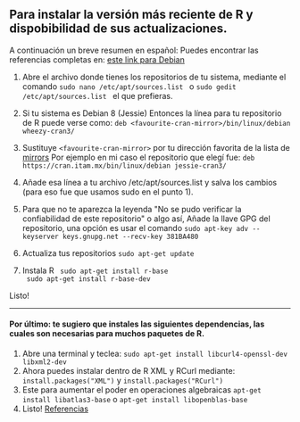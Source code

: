## Para instalar la versión más reciente de R y dispobibilidad de sus actualizaciones.



A continuación un breve resumen en español:
Puedes encontrar las referencias completas en:  [este link para Debian](https://cran.r-project.org/bin/linux/debian/)

1. Abre el archivo donde tienes los repositorios de tu sistema, mediante el comando ``` sudo nano /etc/apt/sources.list  ``` o ``` sudo gedit /etc/apt/sources.list  ``` el que prefieras.

2. Si tu sistema es Debian 8 (Jessie) Entonces la línea para tu repositorio de R puede verse como:  ```deb <favourite-cran-mirror>/bin/linux/debian wheezy-cran3/```
 

3. Sustituye ```<favourite-cran-mirror>```  por tu dirección favorita de la lista de [mirrors](https://cran.r-project.org/mirrors.html)
Por ejemplo en mi caso el repositorio que elegí fue: 
```deb https://cran.itam.mx/bin/linux/debian jessie-cran3/```

4. Añade esa línea a tu archivo /etc/apt/sources.list y salva los cambios (para eso fue que usamos sudo en el punto 1).

5. Para que no te aparezca la leyenda "No se pudo verificar la confiabilidad de este repositorio" o algo así,  Añade la llave GPG del repositorio, una opción es usar el comando ```sudo apt-key adv --keyserver keys.gnupg.net --recv-key 381BA480```

6. Actualiza tus repositorios ```sudo apt-get update```

7. Instala R  ``` sudo apt-get install r-base```   
```  sudo apt-get install r-base-dev ```

Listo!


---

#### Por último: te sugiero que instales las siguientes dependencias, las cuales son necesarias para muchos paquetes de R. 


1. Abre una terminal y teclea: ```sudo apt-get install libcurl4-openssl-dev libxml2-dev ```
2. Ahora puedes instalar dentro de R XML y RCurl mediante: ``` install.packages("XML") ``` y ``` install.packages("RCurl") ```
3. Este para aumentar el poder en operaciones algebraicas ``` apt-get install libatlas3-base ```  o ``` apt-get install libopenblas-base ```
3. Listo!
[Referencias](https://stackoverflow.com/questions/10965755/genomicfeatures-package-installation-trouble)



